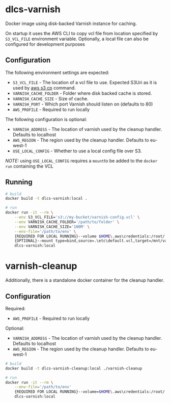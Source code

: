 # dlcs-varnish

Docker image using disk-backed Varnish instance for caching.

On startup it uses the AWS CLI to copy vcl file from location specified by `S3_VCL_FILE` environment variable. 
Optionally, a local file can also be configured for development purposes

## Configuration

The following environment settings are expected:
* `S3_VCL_FILE` - The location of a vcl file to use. Expected S3Uri as it is used by [aws s3 cp](https://docs.aws.amazon.com/cli/latest/reference/s3/cp.html) command.
* `VARNISH_CACHE_FOLDER` - Folder where disk backed cache is stored.
* `VARNISH_CACHE_SIZE` - Size of cache.
* `VARNISH_PORT` - Which port Varnish should listen on (defaults to 80)
* `AWS_PROFILE` - Required to run locally

The following configuration is optional:

* `VARNISH_ADDRESS` - The location of varnish used by the cleanup handler. Defaults to localhost
* `AWS_REGION` - The region used by the cleanup handler. Defaults to eu-west-1
* `USE_LOCAL_CONFIG` - Whether to use a local config file over S3. 

*NOTE:* using `USE_LOCAL_CONFIG` requires a `mount`to be added to the `docker run` containing the VCL
## Running

```bash
# build
docker build -t dlcs-varnish:local .

# run
docker run -it --rm \
	--env S3_VCL_FILE='s3://my-bucket/varnish-config.vcl' \
	--env VARNISH_CACHE_FOLDER='/path/to/folder' \
	--env VARNISH_CACHE_SIZE='100M' \
	--env-file='/path/to/env' \
	{REQUIRED FOR LOCAL RUNNING}--volume $HOME\.aws\credentials:/root/.aws/credentials:ro \
	{OPTIONAL}--mount type=bind,source=.\etc\default.vcl,target=/mnt/varnish/default.vcl \
	dlcs-varnish:local
```
# varnish-cleanup

Additionally, there is a standalone docker container for the cleanup handler. 

## Configuration

Required:
* `AWS_PROFILE` - Required to run locally

Optional:
* `VARNISH_ADDRESS` - The location of varnish used by the cleanup handler. Defaults to localhost
* `AWS_REGION` - The region used by the cleanup handler. Defaults to eu-west-1

```bash
# build
docker build -t dlcs-varnish-cleanup:local ./varnish-cleanup

# run
docker run -it --rm \
	--env-file='/path/to/env'
	{REQUIRED FOR LOCAL RUNNING}--volume=$HOME\.aws\credentials:/root/.aws/credentials:ro
	dlcs-varnish:local
```